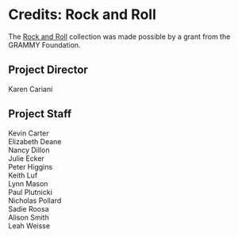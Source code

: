 # Credits: Rock and Roll
  
The [Rock and Roll](/collections/rock-and-roll/interviews) collection was made possible by a grant from the GRAMMY Foundation.

<!--<a href="http://www.grammy.org"><img src="https://s3.amazonaws.com/openvault.wgbh.org/logos/Grammy.jpg"
 alt="Grammy logo" title="Grammy"></a>-->

## Project Director 
Karen Cariani

## Project Staff
Kevin Carter<br/>
Elizabeth Deane<br/>
Nancy Dillon<br/>
Julie Ecker<br/>
Peter Higgins<br/>
Keith Luf<br/>
Lynn Mason<br/>
Paul Plutnicki<br/>
Nicholas Pollard<br/>
Sadie Roosa<br/>
Alison Smith<br/>
Leah Weisse<br/>




